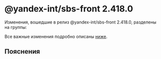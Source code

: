 # @yandex-int/sbs-front 2.418.0

<!-- ЧЕЛОВЕЧЕСКОЕ ВСТУПЛЕНИЕ -->

Изменения, вошедшие в релиз @yandex-int/sbs-front 2.418.0, разделены на группы:

Все важные изменения подробно описаны [ниже](#Пояснения).

## Пояснения

